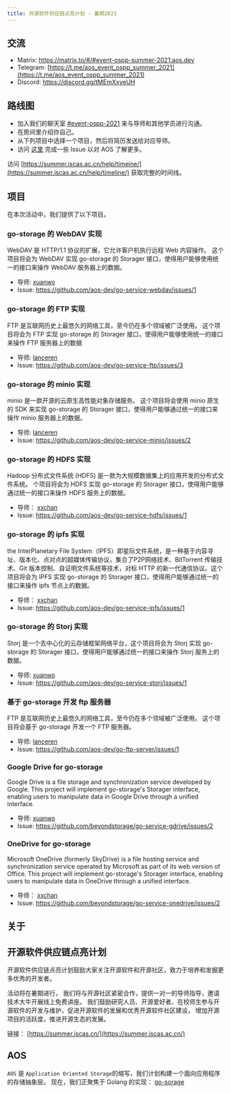 ```yaml
---
title: 开源软件供应链点亮计划 - 暑期2021
---
```


## 交流

- Matrix: <https://matrix.to/#/#event-ospp-summer-2021:aos.dev>
- Telegram: [https://t.me/aos_event_ospp_summer_2021](https://t.me/aos_event_ospp_summer_2021)
- Discord: <https://discord.gg/tMEmXxyeUH>

## 路线图

- 加入我们的聊天室 [#event-ospp-2021](https://matrix.to/#/#event-ospp-summer-2021:aos.dev) 来与导师和其他学员进行沟通。
- 在房间里介绍你自己。
- 从下列项目中选择一个项目，然后将简历发送给对应导师。
- 访问 [这里](https://github.com/orgs/aos-dev/projects/1?card_filter_query=label%3A%22help+wanted%22) 完成一些 Issue 以对 AOS 了解更多。

访问 [https://summer.iscas.ac.cn/help/timeine/](https://summer.iscas.ac.cn/help/timeline/) 获取完整的时间线。

## 项目

在本次活动中，我们提供了以下项目。

### go-storage 的 WebDAV 实现

WebDAV 是 HTTP/1.1 协议的扩展，它允许客户机执行远程 Web 内容操作。 这个项目将会为 WebDAV 实现 go-storage 的 Storager 接口，使得用户能够使用统一的接口来操作 WebDAV 服务器上的数据。

- 导师: [xuanwo](https://matrix.to/#/@xuanwo:matrix.org)
- Issue: <https://github.com/aos-dev/go-service-webdav/issues/1>

### go-storage 的 FTP 实现

FTP 是互联网历史上最悠久的网络工具，至今仍在多个领域被广泛使用。 这个项目将会为 FTP 实现 go-storage 的 Storager 接口，使得用户能够使用统一的接口来操作 FTP 服务器上的数据

- 导师: [lanceren](https://matrix.to/#/@lanceren:matrix.org)
- Issue: <https://github.com/aos-dev/go-service-ftp/issues/3>

### go-storage 的 minio 实现

minio 是一款开源的云原生高性能对象存储服务。 这个项目将会使用 minio 原生的 SDK 来实现 go-storage 的 Storager 接口，使得用户能够通过统一的接口来操作 minio 服务器上的数据。

- 导师: [lanceren](https://matrix.to/#/@lanceren:matrix.org)
- Issue: <https://github.com/aos-dev/go-service-minio/issues/2>

### go-storage 的 HDFS 实现

Hadoop 分布式文件系统 (HDFS) 是一款为大规模数据集上的应用开发的分布式文件系统。 个项目将会为 HDFS 实现 go-storage 的 Storager 接口，使得用户能够通过统一的接口来操作 HDFS 服务上的数据。

- 导师： [xxchan](https://matrix.to/#/@xxchan:matrix.org)
- Issue: <https://github.com/aos-dev/go-service-hdfs/issues/1>

### go-storage 的 ipfs 实现

the InterPlanetary File System（IPFS）即星际文件系统，是一种基于内容寻址、版本化、点对点的超媒体传输协议，集合了P2P网络技术、BitTorrent 传输技术、Git 版本控制、自证明文件系统等技术，对标 HTTP 的新一代通信协议。这个项目将会为 IPFS 实现 go-storage 的 Storager 接口，使得用户能够通过统一的接口来操作 ipfs 节点上的数据。

- 导师： [xxchan](https://matrix.to/#/@xxchan:matrix.org)
- Issue: <https://github.com/aos-dev/go-service-ipfs/issues/1>

### go-storage 的 Storj 实现

Storj 是一个去中心化的云存储框架网络平台，这个项目将会为 Storj 实现 go-storage 的 Storager 接口，使得用户能够通过统一的接口来操作 Storj 服务上的数据。

- 导师: [xuanwo](https://matrix.to/#/@xuanwo:matrix.org)
- Issue: <https://github.com/aos-dev/go-service-storj/issues/1>

### 基于 go-storage 开发 ftp 服务器

FTP 是互联网历史上最悠久的网络工具，至今仍在多个领域被广泛使用。 这个项目将会基于 go-storage 开发一个 FTP 服务器。

- 导师: [lanceren](https://matrix.to/#/@lanceren:matrix.org)
- Issue: <https://github.com/aos-dev/go-ftp-server/issues/1>

### Google Drive for go-storage

Google Drive is a file storage and synchronization service developed by Google. This project will implement go-storage's Storager interface, enabling users to manipulate data in Google Drive through a unified interface.

- 导师: [xuanwo](https://matrix.to/#/@xuanwo:matrix.org)
- Issue: <https://github.com/beyondstorage/go-service-gdrive/issues/2>

### OneDrive for go-storage

Microsoft OneDrive (formerly SkyDrive) is a file hosting service and synchronization service operated by Microsoft as part of its web version of Office. This project will implement go-storage's Storager interface, enabling users to manipulate data in OneDrive through a unified interface.

- 导师： [xxchan](https://matrix.to/#/@xxchan:matrix.org)
- Issue: <https://github.com/beyondstorage/go-service-onedrive/issues/2>

## 关于

## 开源软件供应链点亮计划

开源软件供应链点亮计划鼓励大家关注开源软件和开源社区，致力于培养和发掘更多优秀的开发者。

活动将在暑期进行， 我们将与开源社区紧密合作，提供一对一的导师指导，邀请技术大牛开展线上免费讲座。 我们鼓励研究人员、开源爱好者、在校师生参与开源软件的开发与维护，促进开源软件的发展和优秀开源软件社区建设， 增加开源项目的活跃度，推进开源生态的发展。

链接： [https://summer.iscas.cn/](https://summer.iscas.ac.cn/)

## AOS

`AOS` 是 ` Application Oriented Storage `的缩写，我们计划构建一个面向应用程序的存储抽象层。 现在，我们正聚焦于 Golang 的实现： [go-sorage](https://github.com/aos-dev/go-storage)
